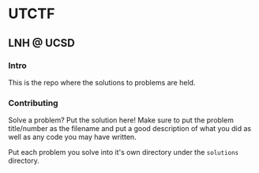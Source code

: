 # UTCTF
## LNH @ UCSD

### Intro
This is the repo where the solutions to problems are held.

### Contributing
Solve a problem? Put the solution here! Make sure to put the problem
title/number as the filename and put a good description of what you did as well
as any code you may have written.

Put each problem you solve into it's own directory under the `solutions`
directory.

